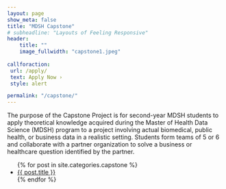 ```yaml
---
layout: page
show_meta: false
title: "MDSH Capstone"
# subheadline: "Layouts of Feeling Responsive"
header:
    title: ""
    image_fullwidth: "capstone1.jpeg"
    
callforaction:
 url: /apply/
 text: Apply Now ›
 style: alert

permalink: "/capstone/"
---
```


The purpose of the Capstone Project is for second-year MDSH students to apply theoretical knowledge acquired during the Master of Health Data Science (MDSH) program to a project involving actual biomedical, public health, or business data in a realistic setting. Students form teams of 5 or 6 and collaborate with a partner organization to solve a business or healthcare question identified by the partner.

<ul>
    {% for post in site.categories.capstone %}
    <li><a href="{{ site.url }}{{ site.baseurl }}{{ post.url }}">{{ post.title }}</a></li>
    {% endfor %}
</ul>
